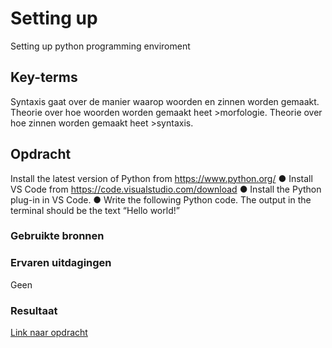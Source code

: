 # Setting up
Setting up python programming enviroment

## Key-terms
Syntaxis gaat over de manier waarop woorden en zinnen worden gemaakt. Theorie over hoe woorden worden gemaakt heet >morfologie. Theorie over hoe zinnen worden gemaakt heet >syntaxis.

## Opdracht
Install the latest version of Python from https://www.python.org/
● Install VS Code from https://code.visualstudio.com/download
● Install the Python plug-in in VS Code.
● Write the following Python code. The output in the terminal should be the text “Hello
world!”

### Gebruikte bronnen


### Ervaren uitdagingen
Geen

### Resultaat
[Link naar opdracht](/Week-10-16_opdrachten/PRG-01/helloworld.py)
